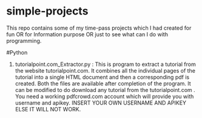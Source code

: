 # simple-projects
This repo contains some of my time-pass projects which I had created for fun OR for Information purpose OR just to see what can I do with programming.

#Python
1. tutorialpoint.com_Extractor.py : This is program to extract a tutorial from the website tutorialpoint.com. It combines all the individual pages of the tutorial into a single HTML document and then a corresponding pdf is created. Both the files are available after completion of the program. It can be modified to do download any tutorial from the tutorialpoint.com . You need a working pdfcrowd.com account which will provide you with username and apikey. INSERT YOUR OWN USERNAME AND APIKEY ELSE IT WILL NOT WORK.
